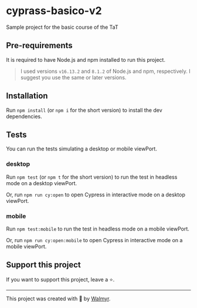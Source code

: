 # cyprass-basico-v2

Sample project for the basic course of the TaT

## Pre-requirements

It is required to have Node.js and npm installed to run this project.

> I used versions `v16.13.2` and `8.1.2` of Node.js and npm, respectively. I suggest you use the same or later versions.

## Installation

Run `npm install` (or `npm i` for the short version) to install the dev dependencies.

## Tests

You can run the tests simulating a desktop or mobile viewPort.

### desktop
Run `npm test` (or `npm t` for the short version) to run the test in headless mode on a desktop viewPort.

Or, run `npm run cy:open` to open Cypress in interactive mode on a desktop viewPort.

### mobile

Run `npm test:mobile` to run the test in headless mode on a mobile viewPort.

Or, run `npm run cy:open:mobile` to open Cypress in interactive mode on a mobile viewPort.



## Support this project

If you want to support this project, leave a ⭐.

___

This project was created with 💚 by [Walmyr](https://walmyr.dev).

